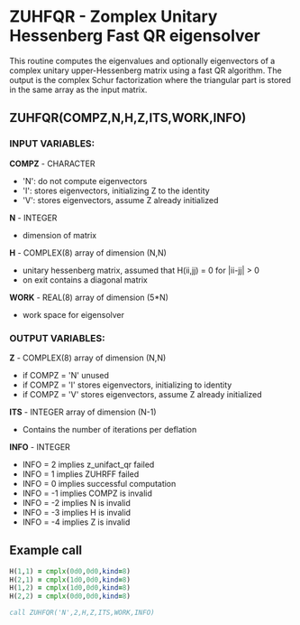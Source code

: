# ZUHFQR - Zomplex Unitary Hessenberg Fast QR eigensolver #

This routine computes the eigenvalues and optionally eigenvectors of a 
complex unitary upper-Hessenberg matrix using a fast QR algorithm. The output is the complex Schur factorization where the triangular part is stored in the same array as the input matrix.

## ZUHFQR(COMPZ,N,H,Z,ITS,WORK,INFO) ##

### INPUT VARIABLES: ###

__COMPZ__ - CHARACTER
 - 'N': do not compute eigenvectors
 - 'I': stores eigenvectors, initializing Z to the identity
 - 'V': stores eigenvectors, assume Z already initialized

__N__ - INTEGER
 - dimension of matrix

__H__ - COMPLEX(8) array of dimension (N,N)
 - unitary hessenberg matrix, assumed that H(ii,jj) = 0 for |ii-jj| > 0
 - on exit contains a diagonal matrix  

__WORK__ - REAL(8) array of dimension (5*N)
 - work space for eigensolver

### OUTPUT VARIABLES: ###

__Z__ - COMPLEX(8) array of dimension (N,N)
 - if COMPZ = 'N' unused
 - if COMPZ = 'I' stores eigenvectors, initializing to identity 
 - if COMPZ = 'V' stores eigenvectors, assume Z already initialized

__ITS__ - INTEGER array of dimension (N-1)
 - Contains the number of iterations per deflation

__INFO__ - INTEGER
 - INFO = 2 implies z_unifact_qr failed
 - INFO = 1 implies ZUHRFF failed
 - INFO = 0 implies successful computation
 - INFO = -1 implies COMPZ is invalid
 - INFO = -2 implies N is invalid
 - INFO = -3 implies H is invalid
 - INFO = -4 implies Z is invalid

## Example call ##
```fortran
H(1,1) = cmplx(0d0,0d0,kind=8)
H(2,1) = cmplx(1d0,0d0,kind=8)
H(1,2) = cmplx(1d0,0d0,kind=8)
H(2,2) = cmplx(0d0,0d0,kind=8)

call ZUHFQR('N',2,H,Z,ITS,WORK,INFO)
```
